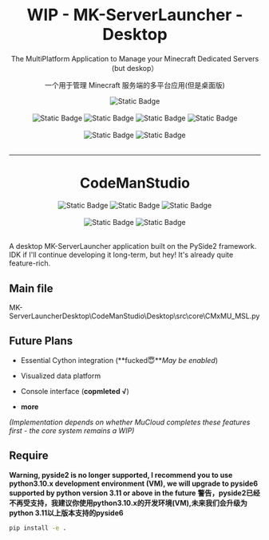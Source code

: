 
<h1 style="font-size: 32px; font-weight: bold" align="center">WIP - MK-ServerLauncher - Desktop</h1>

<p align="center">The MultiPlatform Application to Manage your Minecraft Dedicated Servers (but deskop）</p>
<p align="center">一个用于管理 Minecraft 服务端的多平台应用(但是桌面版)</p>


<div align="center">
<img alt="Static Badge" src="https://img.shields.io/badge/Kotlin-2.1.21-gray?style=flat&logo=kotlin&logoColor=white&labelColor=purple">
</div><br/>

<div align="center">
<img alt="Static Badge" src="https://img.shields.io/badge/Ktor-3.2.0-gray?style=flat&logo=ktor&logoColor=white&labelColor=purple">
<img alt="Static Badge" src="https://img.shields.io/badge/Vue-3.5.13-gray?style=flat&logo=vue.js&logoColor=white&labelColor=darkgreen">
<img alt="Static Badge" src="https://img.shields.io/badge/TailwindCSS-4.1.3-gray?style=flat&logo=tailwindcss&logoColor=white&labelColor=blue">
<img alt="Static Badge" src="https://img.shields.io/badge/ElementPlus-2.9.10-gray?style=flat&logoColor=white&labelColor=blue">
</div><br/>

<div align="center">
<img alt="Static Badge" src="https://img.shields.io/badge/KMP-2.1.21-gray?style=flat&logo=kotlin&logoColor=white&labelColor=purple">
<img alt="Static Badge" src="https://img.shields.io/badge/CMP-1.8.1-gray?style=flat&logo=kotlin&logoColor=white&labelColor=purple">
</div><br/>

---

<div align="center">
  
# CodeManStudio
<img alt="Static Badge" src="https://img.shields.io/badge/Python-3.10.11-gray?style=flat&logo=python&logoColor=green&labelColor=blue">
<img alt="Static Badge" src="https://img.shields.io/badge/ython-3.0.0-gray?style=flat&logo=C&logoColor=yellow&labelColor=blue">
<img alt="Static Badge" src="https://img.shields.io/badge/Pyside-5.15.2-gray?style=flat&logo=qt&logoColor=green&labelColor=blue">
</div><br/>

<div align="center">
<img alt="Static Badge" src="https://img.shields.io/badge/++-11-gray?style=flat&logo=c&logoColor=white&labelColor=blue">
<img alt="Static Badge" src="https://img.shields.io/badge/Pybind11-3.0.0-gray?style=flat&logo=c&logoColor=green&labelColor=blue">
</div><br/>

A desktop MK-ServerLauncher application built on the PySide2 framework. IDK if I'll continue developing it long-term, but hey! It's already quite feature-rich.


## Main file
MK-ServerLauncherDesktop\CodeManStudio\Desktop\src\core\CMxMU_MSL.py
## Future Plans

- Essential Cython integration (**fucked😇***May be enabled*)

- Visualized data platform

- Console interface (**copmleted √**)

- **more**

*(Implementation depends on whether MuCloud completes these features first - the core system remains a WIP)*

## Require
**Warning, pyside2 is no longer supported, I recommend you to use python3.10.x development environment (VM), we will upgrade to pyside6 supported by python version 3.11 or above in the future**
**警告，pyside2已经不再受支持，我建议你使用python3.10.x的开发环境(VM),未来我们会升级为python 3.11以上版本支持的pyside6**
~~~ bash
pip install -e .
~~~
